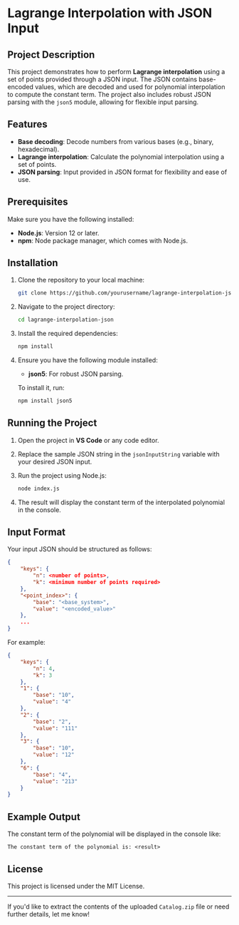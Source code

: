 

# Lagrange Interpolation with JSON Input

## Project Description

This project demonstrates how to perform **Lagrange interpolation** using a set of points provided through a JSON input. The JSON contains base-encoded values, which are decoded and used for polynomial interpolation to compute the constant term. The project also includes robust JSON parsing with the `json5` module, allowing for flexible input parsing.

## Features

- **Base decoding**: Decode numbers from various bases (e.g., binary, hexadecimal).
- **Lagrange interpolation**: Calculate the polynomial interpolation using a set of points.
- **JSON parsing**: Input provided in JSON format for flexibility and ease of use.
  
## Prerequisites

Make sure you have the following installed:

- **Node.js**: Version 12 or later.
- **npm**: Node package manager, which comes with Node.js.

## Installation

1. Clone the repository to your local machine:

   ```bash
   git clone https://github.com/yourusername/lagrange-interpolation-json.git
   ```

2. Navigate to the project directory:

   ```bash
   cd lagrange-interpolation-json
   ```

3. Install the required dependencies:

   ```bash
   npm install
   ```

4. Ensure you have the following module installed:

   - **json5**: For robust JSON parsing.
   
   To install it, run:

   ```bash
   npm install json5
   ```

## Running the Project

1. Open the project in **VS Code** or any code editor.
2. Replace the sample JSON string in the `jsonInputString` variable with your desired JSON input.
3. Run the project using Node.js:

   ```bash
   node index.js
   ```

4. The result will display the constant term of the interpolated polynomial in the console.

## Input Format

Your input JSON should be structured as follows:

```json
{
    "keys": {
        "n": <number of points>,
        "k": <minimum number of points required>
    },
    "<point_index>": {
        "base": "<base_system>",
        "value": "<encoded_value>"
    },
    ...
}
```

For example:

```json
{
    "keys": {
        "n": 4,
        "k": 3
    },
    "1": {
        "base": "10",
        "value": "4"
    },
    "2": {
        "base": "2",
        "value": "111"
    },
    "3": {
        "base": "10",
        "value": "12"
    },
    "6": {
        "base": "4",
        "value": "213"
    }
}
```

## Example Output

The constant term of the polynomial will be displayed in the console like:

```
The constant term of the polynomial is: <result>
```

## License

This project is licensed under the MIT License.

---

If you'd like to extract the contents of the uploaded `Catalog.zip` file or need further details, let me know!
